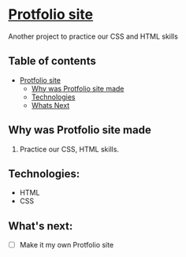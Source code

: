 # [Protfolio site](https://web-dev-protfolio.netlify.app/)
Another project to practice our CSS and HTML skills 

## Table of contents 
- [Protfolio site](#protfolio-site)
  - [Why was Protfolio site made](#why-mena-restaurant-made)
  - [Technologies](#technologies)
  - [Whats Next](#whats-next)
  
## Why was Protfolio site made

1. Practice our CSS, HTML skills.

## Technologies:

* HTML
* CSS

## What's next:

- [ ] Make it my own Protfolio site
